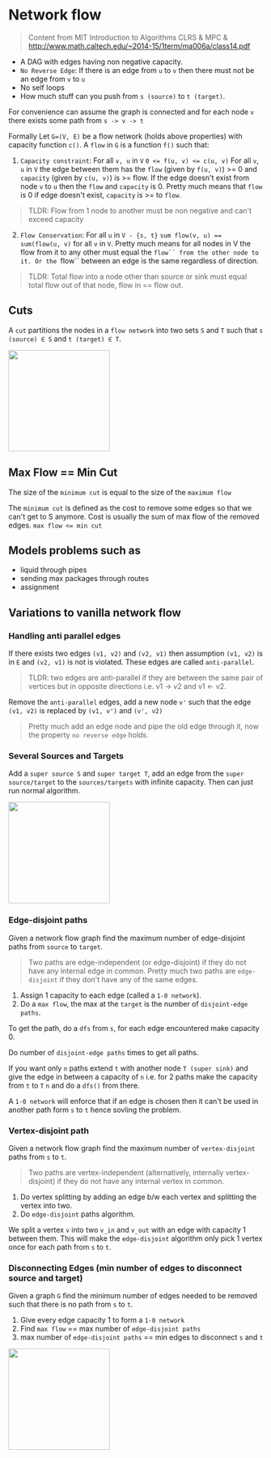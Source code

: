 # Network flow
> Content from MIT Introduction to Algorithms CLRS & MPC & http://www.math.caltech.edu/~2014-15/1term/ma006a/class14.pdf
- A DAG with edges having non negative capacity.
- `No Reverse Edge`: If there is an edge from `u` to `v` then there must not be an edge from `v` to `u`
- No self loops
- How much stuff can you push from `s (source)` to `t (target)`.

For convenience can assume the graph is connected and for each node `v` there exists some path from `s -> v -> t` 

Formally Let `G=(V, E)` be a flow network (holds above properties) with capacity function `c()`.
A `flow` in `G` is a function `f()` such that:
1. `Capacity constraint`: For all `v, u` in `V` `0 <= f(u, v) <= c(u, v)`
For all `v`, `u` in `V` the edge between them has the `flow` (given by `f(u, v)`) >= 0 and `capacity` (given by `c(u, v)`) is >= flow.
If the edge doesn't exist from node `v` to `u` then the `flow` and `capacity` is 0.
Pretty much means that `flow` is 0 if edge doesn't exist, `capacity` is >= to `flow`.
> TLDR: Flow from 1 node to another must be non negative and can't exceed capacity
2. `Flow Conservation`: For all `u` in `V - {s, t}` `sum flow(v, u) == sum(flow(u, v)` for all `v` in `V`. 
Pretty much means for all nodes in V the flow from it to any other must equal the `flow`` from the other node to it.
Or the `flow`` between an edge is the same regardless of direction.
> TLDR: Total flow into a node other than source or sink must equal total flow out of that node, flow in == flow out.

## Cuts
A `cut` partitions the nodes in a `flow network` into two sets `S` and `T` such that `s (source) ∈ S` and `t (target) ∈ T`.

<img src="../images/networkflow_cut.png" width="200">

## Max Flow == Min Cut
The size of the `minimum cut` is equal to the size of the `maximum flow`

The `minimum cut` is defined as the cost to remove some edges so that we can't get to S anymore.
Cost is usually the sum of max flow of the removed edges.
`max flow <= min cut`

## Models problems such as
- liquid through pipes 
- sending max packages through routes
- assignment

## Variations to vanilla network flow

### Handling anti parallel edges
If there exists two edges `(v1, v2)` and `(v2, v1)` then assumption `(v1, v2)` is in `E` and `(v2, v1)` is not is violated.
These edges are called `anti-parallel`.
>TLDR: two edges are anti-parallel if they are between the same pair of vertices but in opposite directions i.e. v1 -> v2 and v1 <- v2.

Remove the `anti-parallel` edges, add a new node `v'` such that the edge `(v1, v2)` is replaced by `(v1, v')` and `(v', v2)`
> Pretty much add an edge node and pipe the old edge through it, now the property `no reverse edge` holds.

### Several Sources and Targets
Add a `super source S` and `super target T`, add an edge from the `super source/target` to the `sources/targets` with infinite capacity.
Then can just run normal algorithm.

<img src="../images/networkflow_superST.png" width="200">

### Edge-disjoint paths
Given a network flow graph find the maximum number of edge-disjoint paths from `source` to `target`.
> Two paths are edge-independent (or edge-disjoint) if they do not have any internal edge in common.
Pretty much two paths are `edge-disjoint` if they don't have any of the same edges.
 
1. Assign 1 capacity to each edge (called a `1-0 network`).
2. Do a `max flow`, the max at the `target` is the number of `disjoint-edge paths`.

To get the path, do a `dfs` from `s`, for each edge encountered make capacity 0.

Do number of `disjoint-edge paths` times to get all paths.

If you want only `n` paths extend `t` with another node `T (super sink)` and give the edge in between a capacity of `n` i.e. for 2 paths make the capacity from `t` to `T` `n` and do a `dfs()` from there.

A `1-0 network` will enforce that if an edge is chosen then it can't be used in another path form `s` to `t` hence sovling the problem.

### Vertex-disjoint path
Given a network flow graph find the maximum number of `vertex-disjoint` paths from `s` to `t`.
> Two paths are vertex-independent (alternatively, internally vertex-disjoint) if they do not have any internal vertex in common.

1. Do vertex splitting by adding an edge b/w each vertex and splitting the vertex into two. 
2. Do `edge-disjoint` paths algorithm.

We split a vertex `v` into two `v_in` and `v_out` with an edge with capacity 1 between them.
This will make the `edge-disjoint` algorithm only pick 1 vertex once for each path from `s` to `t`.

### Disconnecting Edges (min number of edges to disconnect source and target)
Given a graph `G` find the minimum number of edges needed to be removed such that there is no path from `s` to `t`.
 
1. Give every edge capacity 1 to form a `1-0 network`
2. Find `max flow` == max number of `edge-disjoint paths`
3. max number of `edge-disjoint paths` == min edges to disconnect `s` and `t`

<img src="../images/networkflow_min_disconnecting_edges.png" width="200">


